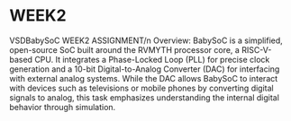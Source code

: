 # WEEK2
VSDBabySoC WEEK2 ASSIGNMENT/n
Overview:
BabySoC is a simplified, open-source SoC built around the RVMYTH processor core, a RISC-V-based CPU. It integrates a Phase-Locked Loop (PLL) for precise clock generation and a 10-bit Digital-to-Analog Converter (DAC) for interfacing with external analog systems. While the DAC allows BabySoC to interact with devices such as televisions or mobile phones by converting digital signals to analog, this task emphasizes understanding the internal digital behavior through simulation.
